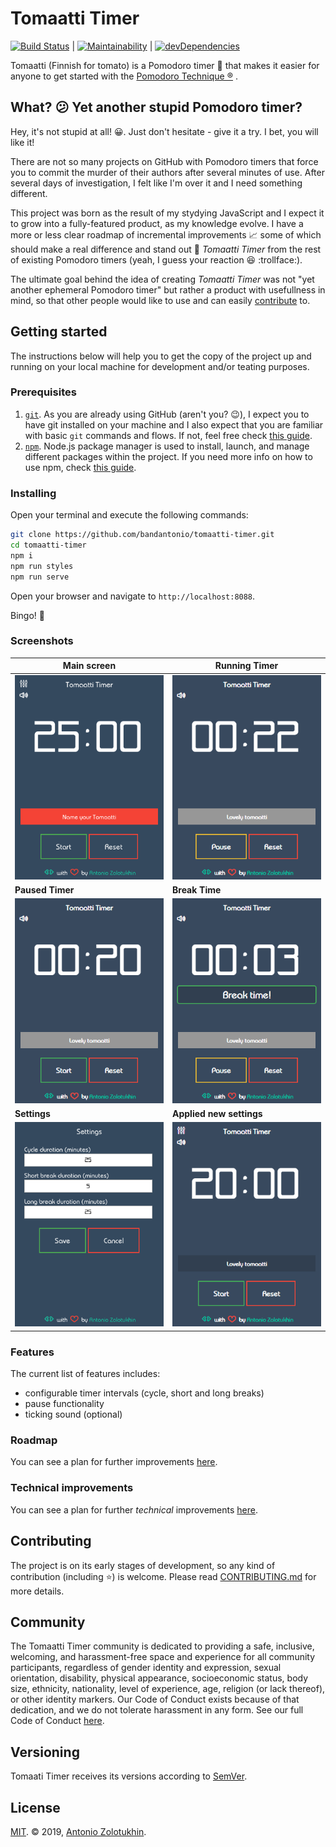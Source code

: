 # Tomaatti Timer

[![Build Status](https://travis-ci.com/bandantonio/tomaatti-timer.svg?branch=master)](https://travis-ci.com/bandantonio/tomaatti-timer) |
[![Maintainability](https://api.codeclimate.com/v1/badges/7c4b6676e0f0f8eda6ce/maintainability)](https://codeclimate.com/github/bandantonio/tomaatti-timer/maintainability) |
[![devDependencies](https://david-dm.org/bandantonio/tomaatti-timer/dev-status.svg)](https://david-dm.org/bandantonio/tomaatti-timer/dev-status.svg)

Tomaatti (Finnish for tomato) is a Pomodoro timer :tomato: that makes it easier for anyone to get started with the [Pomodoro Technique &reg;](https://francescocirillo.com/pages/pomodoro-technique) .

## What? :confused: Yet another stupid Pomodoro timer?

Hey, it's not stupid at all! :grinning:. Just don't hesitate - give it a try. I bet, you will like it!

There are not so many projects on GitHub with Pomodoro timers that force you to commit the murder of their authors after several minutes of use. After several days of investigation, I felt like I'm over it and I need something different.

This project was born as the result of my stydying JavaScript and I expect it to grow into a fully-featured product, as my knowledge evolve. I have a more or less clear roadmap of incremental improvements :chart_with_upwards_trend: some of which should make a real difference and stand out :rocket: _Tomaatti Timer_ from the rest of existing Pomodoro timers (yeah, I guess your reaction :satisfied: :trollface:).

The ultimate goal behind the idea of creating _Tomaatti Timer_ was not "yet another ephemeral Pomodoro timer" but rather a product with usefullness in mind, so that other people would like to use and can easily [contribute](#contributing) to.

## Getting started

The instructions below will help you to get the copy of the project up and running on your local machine for development and/or teating purposes.

### Prerequisites

1. [`git`](https://git-scm.com). As you are already using GitHub (aren't you? :wink:), I expect you to have git installed on your machine and I also expect that you are familiar with basic `git` commands and flows. If not, feel free check [this guide](https://guides.github.com/activities/hello-world/). 
1. [`npm`](https://docs.npmjs.com). Node.js package manager is used to install, launch, and manage different packages within the project. If you need more info on how to use npm, check [this guide](https://nodesource.com/blog/an-absolute-beginners-guide-to-using-npm/).

### Installing

Open your terminal and execute the following commands:

```bash
git clone https://github.com/bandantonio/tomaatti-timer.git
cd tomaatti-timer
npm i
npm run styles
npm run serve
```

Open your browser and navigate to `http://localhost:8088`.

Bingo! :tada:

### Screenshots

 **Main screen** | **Running Timer**
-----------------|------------------
![Main Screen](showcase/1.png) | ![Running Timer](showcase/2.png)
 **Paused Timer** | **Break Time**
![Paused Timer](showcase/3.png) | ![Break Time](showcase/4.png)
 **Settings** | **Applied new settings** |
![Settings](showcase/5.png) | ![Applied new settings](showcase/6.png)

### Features

The current list of features includes:

* configurable timer intervals (cycle, short and long breaks)
* pause functionality
* ticking sound (optional)

### Roadmap

You can see a plan for further improvements [here](https://github.com/bandantonio/tomaatti-timer/projects/1#column-4831830).

### Technical improvements

You can see a plan for further *technical* improvements [here](https://github.com/bandantonio/tomaatti-timer/projects/1#column-4899430).

## Contributing

The project is on its early stages of development, so any kind of contribution (including :star:) is welcome. Please read [CONTRIBUTING.md](CONTRIBUTING.md) for more details.

## Community

The Tomaatti Timer community is dedicated to providing a safe, inclusive, welcoming, and harassment-free space and experience for all community participants, regardless of gender identity and expression, sexual orientation, disability, physical appearance, socioeconomic status, body size, ethnicity, nationality, level of experience, age, religion (or lack thereof), or other identity markers. Our Code of Conduct exists because of that dedication, and we do not tolerate harassment in any form. See our full Code of Conduct [here](CODE_OF_CONDUCT.md).

## Versioning

Tomaati Timer receives its versions according to [SemVer](http://semver.org/).

## License

[MIT](LICENSE). &copy; 2019, [Antonio Zolotukhin](https://mister-gold.pro).